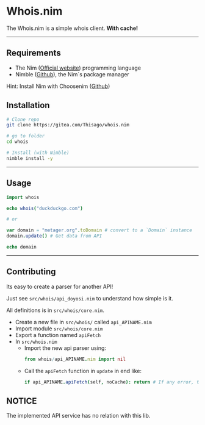 <!--
  :Author: Thiago Navarro
  :Email: thiago@oxyoy.com

  **Created at:** 06/09/2021 12:05:16 Wednesday
  **Modified at:** 06/09/2021 01:08:20 PM Wednesday

  ------------------------------------------------------------------------------

  readme
  ------------------------------------------------------------------------------
-->

<!-- Hello! Thanks for interest in my lib! :) -->

# Whois.nim

The Whois.nim is a simple whois client. **With cache!**

---

## Requirements

- The Nim ([Official website](https://nim-lang.org/)) programming language
- Nimble ([Github](https://github.com/nim-lang/nimble)), the Nim`s package manager

Hint: Install Nim with Choosenim ([Github](https://github.com/dom96/choosenim))

## Installation

```bash
# Clone repo
git clone https://gitea.com/Thisago/whois.nim

# go to folder
cd whois

# Install (with Nimble)
nimble install -y
```

---

## Usage

```nim
import whois

echo whois("duckduckgo.com")

# or

var domain = "metager.org".toDomain # convert to a `Domain` instance
domain.update() # Get data from API

echo domain
```

---

## Contributing

Its easy to create a parser for another API!

Just see `src/whois/api_doyosi.nim` to understand how simple is it.

All definitions is in `src/whois/core.nim`.

- Create a new file in `src/whois/` called `api_APINAME.nim`
- Import module `src/whois/core.nim`
- Export a function named `apiFetch`
- In `src/whois.nim`
  - Import the new api parser using:
    ```nim
    from whois/api_APINAME.nim import nil
    ```
  - Call the `apiFetch` function in `update` in end like:
    ```nim
    if api_APINAME.apiFetch(self, noCache): return # If any error, try next API
    ```

## NOTICE

The implemented API service has no relation with this lib.
